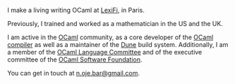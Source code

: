 I make a living writing OCaml at [LexiFi](https://www.lexifi.com), in Paris.

Previously, I trained and worked as a mathematician in the US and the UK.

I am active in the [OCaml](https://ocaml.org) community, as a core developer of the [OCaml compiler](https://github.com/ocaml/ocaml) as well as a maintainer of the [Dune](https://github.com/ocaml/dune) build system. Additionally, I am a member of the [OCaml Language Committee](https://github.com/ocaml/RFCs/blob/master/Committee.md) and of the executive committee of the [OCaml Software Foundation](https://ocaml-sf.org/).

You can get in touch at [n.oje.bar@gmail.com](mailto:n.oje.bar@gmail.com).
